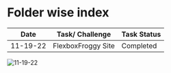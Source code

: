 # Folder wise index  

|Date| Task/ Challenge |Task Status
|--|--|--|
11-19-22|FlexboxFroggy Site |Completed  

![11-19-22](./11-19-22%20Class/)
